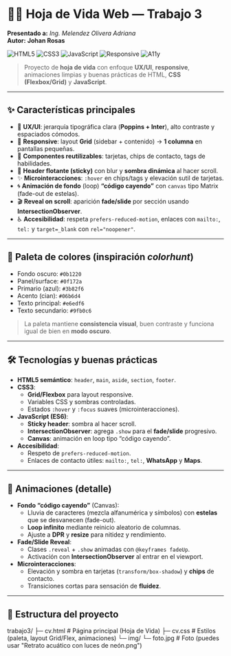 # 🧑‍💻 Hoja de Vida Web — Trabajo 3  
**Presentado a:** _Ing. Melendez Olivera Adriana_  
**Autor:** **Johan Rosas**

![HTML5](https://img.shields.io/badge/HTML5-E34F26?style=for-the-badge&logo=HTML5&logoColor=white)
![CSS3](https://img.shields.io/badge/CSS3-1572b6?style=for-the-badge&logo=CSS3&logoColor=white)
![JavaScript](https://img.shields.io/badge/JavaScript-323330?style=for-the-badge&logo=JavaScript&logoColor=F7DF1E)
![Responsive](https://img.shields.io/badge/Responsive-Yes-0ea5e9?style=for-the-badge)
![A11y](https://img.shields.io/badge/Accessibility-A11y-22c55e?style=for-the-badge)

> Proyecto de **hoja de vida** con enfoque **UX/UI**, **responsive**, animaciones limpias y buenas prácticas de HTML, **CSS (Flexbox/Grid)** y **JavaScript**.

---

## ✨ Características principales
- 🎯 **UX/UI**: jerarquía tipográfica clara (**Poppins + Inter**), alto contraste y espaciados cómodos.  
- 📱 **Responsive**: layout **Grid** (sidebar + contenido) → **1 columna** en pantallas pequeñas.  
- 🧩 **Componentes reutilizables**: tarjetas, chips de contacto, tags de habilidades.  
- 🧭 **Header flotante (sticky)** con blur y **sombra dinámica** al hacer scroll.  
- ✨ **Microinteracciones**: `:hover` en chips/tags y elevación sutil de tarjetas.  
- 🌀 **Animación de fondo** (loop) **“código cayendo”** con `canvas` tipo Matrix (fade-out de estelas).  
- 🎬 **Reveal on scroll**: aparición **fade/slide** por sección usando **IntersectionObserver**.  
- ♿ **Accesibilidad**: respeta `prefers-reduced-motion`, enlaces con `mailto:`, `tel:` y `target=_blank` con `rel="noopener"`.

---

## 🎨 Paleta de colores (inspiración _colorhunt_)
- Fondo oscuro: `#0b1220`  
- Panel/surface: `#0f172a`  
- Primario (azul): `#3b82f6`  
- Acento (cian): `#06b6d4`  
- Texto principal: `#e6edf6`  
- Texto secundario: `#9fb0c6`

> La paleta mantiene **consistencia visual**, buen contraste y funciona igual de bien en **modo oscuro**.

---

## 🛠️ Tecnologías y buenas prácticas
- **HTML5 semántico**: `header`, `main`, `aside`, `section`, `footer`.  
- **CSS3**:
  - **Grid/Flexbox** para layout responsive.
  - Variables CSS y sombras controladas.
  - Estados `:hover` y `:focus` suaves (microinteracciones).
- **JavaScript (ES6)**:
  - **Sticky header**: sombra al hacer scroll.
  - **IntersectionObserver**: agrega `.show` para el **fade/slide** progresivo.
  - **Canvas**: animación en loop tipo “código cayendo”.
- **Accesibilidad**:
  - Respeto de `prefers-reduced-motion`.
  - Enlaces de contacto útiles: `mailto:`, `tel:`, **WhatsApp** y **Maps**.

---

## 🧩 Animaciones (detalle)
- **Fondo “código cayendo”** (Canvas):
  - Lluvia de caracteres (mezcla alfanumérica y símbolos) con **estelas** que se desvanecen (fade-out).
  - **Loop infinito** mediante reinicio aleatorio de columnas.
  - Ajuste a **DPR** y **resize** para nitidez y rendimiento.
- **Fade/Slide Reveal**:
  - Clases `.reveal` + `.show` animadas con `@keyframes fadeUp`.
  - Activación con **IntersectionObserver** al entrar en el viewport.
- **Microinteracciones**:
  - Elevación y sombra en tarjetas (`transform/box-shadow`) y **chips** de contacto.
  - Transiciones cortas para sensación de **fluidez**.

---

## 📂 Estructura del proyecto
trabajo3/
├─ cv.html # Página principal (Hoja de Vida)
├─ cv.css # Estilos (paleta, layout Grid/Flex, animaciones)
└─ img/
└─ foto.jpg # Foto (puedes usar "Retrato acuático con luces de neón.png")